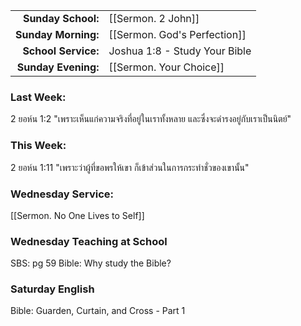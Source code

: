 |                     |                               |
| ------------------: | :---------------------------- |
|  **Sunday School:** | [[Sermon. 2 John]]            |
| **Sunday Morning:** | [[Sermon. God's Perfection]]  |
| **School Service:** | Joshua 1:8 - Study Your Bible |
| **Sunday Evening:** | [[Sermon. Your Choice]]       |

### Last Week:

2 ยอห์น 1:2 "เพราะเห็นแก่ความจริงที่อยู่ในเราทั้งหลาย และซึ่งจะดำรงอยู่กับเราเป็นนิตย์"

### This Week:

2 ยอห์น 1:11 "เพราะว่าผู้ที่ขอพรให้เขา ก็เข้าส่วนในการกระทำชั่วของเขานั้น"

### Wednesday Service:

[[Sermon. No One Lives to Self]]

### Wednesday Teaching at School

SBS: pg 59
Bible: Why study the Bible?

### Saturday English

Bible: Guarden, Curtain, and Cross - Part 1
